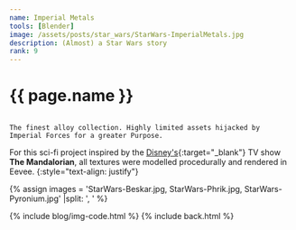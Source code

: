 ```yaml
---
name: Imperial Metals
tools: [Blender]
image: /assets/posts/star_wars/StarWars-ImperialMetals.jpg
description: (Almost) a Star Wars story
rank: 9
---
```


# {{ page.name }}
<code>
The finest alloy collection. Highly limited assets hijacked by Imperial Forces for a greater Purpose.
</code>

For this sci-fi project inspired by the [Disney's](https://www.disneyplus.com){:target="_blank"} TV show **The Mandalorian**, all textures were modelled procedurally and rendered in Eevee.
{:style="text-align: justify"}

{% assign images = 'StarWars-Beskar.jpg, StarWars-Phrik.jpg, StarWars-Pyronium.jpg'  |split: ', ' %}

{% include blog/img-code.html %}
{% include back.html %}
